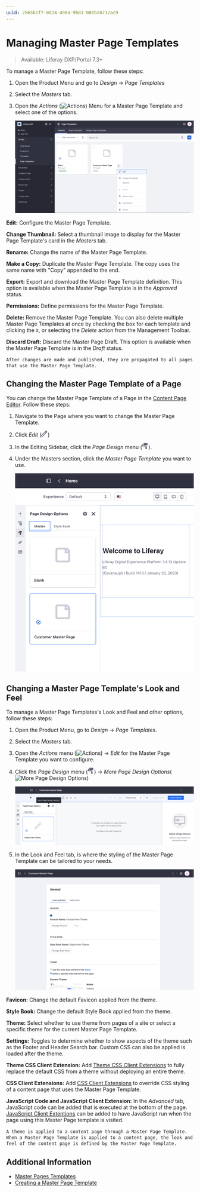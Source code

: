 ```yaml
---
uuid: 2865b1f7-0d24-498a-9b81-08eb24712ac9
---
```

# Managing Master Page Templates

> Available: Liferay DXP/Portal 7.3+

To manage a Master Page Template, follow these steps:

1. Open the Product Menu and go to *Design* &rarr; *Page Templates*
1. Select the *Masters* tab.
1. Open the *Actions* (![Actions](./../../../images/icon-actions.png)) Menu for a Master Page Template and select one of the options. 

    ![Manage the Master Page Template from the Masters tab of the Page Templates application and opening the Actions Menu.](./managing-master-page-templates/images/01.png)

**Edit:** Configure the Master Page Template.

**Change Thumbnail:** Select a thumbnail image to display for the Master Page Template's card in the *Masters* tab.

**Rename:** Change the name of the Master Page Template.

**Make a Copy:** Duplicate the Master Page Template. The copy uses the same name with "Copy" appended to the end.

**Export:** Export and download the Master Page Template definition. This option is available when the Master Page Template is in the *Approved* status.

**Permissions:** Define permissions for the Master Page Template.

**Delete:** Remove the Master Page Template. You can also delete multiple Master Page Templates at once by checking the box for each template and clicking the `X`, or selecting the *Delete* action from the Management Toolbar.

**Discard Draft:** Discard the Master Page Draft. This option is available when the Master Page Template is in the *Draft* status.

```{note}
After changes are made and published, they are propagated to all pages that use the Master Page Template.
```

## Changing the Master Page Template of a Page

You can change the Master Page Template of a Page in the [Content Page Editor](../using-content-pages/content-page-editor-ui-reference.md). Follow these steps:

1. Navigate to the Page where you want to change the Master Page Template.
1. Click *Edit* (![Edit icon](../../../images/icon-edit.png))
1. In the Editing Sidebar, click the *Page Design* menu (![Page Design menu](../../../images/icon-format.png)).
1. Under the Masters section, click the *Master Page Template* you want to use.

   ![Click the Master Page Template you want to use through the Page Design menu.](./managing-master-page-templates/images/03.png) 

## Changing a Master Page Template's Look and Feel

To manage a Master Page Templates's Look and Feel and other options, follow these steps:

1. Open the Product Menu, go to *Design* &rarr; *Page Templates*.

1. Select the *Masters* tab.

1. Open the *Actions* menu (![Actions](./../../../images/icon-actions.png)) &rarr; *Edit* for the Master Page Template you want to configure.

1. Click the *Page Design* menu (![Page Design menu](../../../images/icon-format.png)) &rarr; *More Page Design Options*(![More Page Design Options](../../../images/icon-cog3.png))

   ![Click More Page Design Options to access the Master Page Template General Options](./managing-master-page-templates/images/06.png) 

1. In the Look and Feel tab, is where the styling of the Master Page Template can be tailored to your needs. 

    ![Select a new Master Page Template from the available options.](./managing-master-page-templates/images/05.png)

**Favicon:** Change the default Favicon applied from the theme.

**Style Book:** Change the default Style Book applied from the theme.

**Theme:** Select whether to use theme from pages of a site or select a specific theme for the current Master Page Template.

**Settings:** Toggles to determine whether to show aspects of the theme such as the Footer and Header Search bar. Custom CSS can also be applied is loaded after the theme.

**Theme CSS Client Extension:** Add [Theme CSS Client Extensions](../../../building-applications/client-extensions/browser-based-client-extensions.md#theme-css-client-extensions) to fully replace the default CSS from a theme without deploying an entire theme. 

**CSS Client Extensions:** Add [CSS Client Extensions](../../../building-applications/client-extensions/browser-based-client-extensions.md#css-client-extensions) to override CSS styling of a content page that uses the Master Page Template.

**JavaScript Code and JavaScript Client Extension:** In the *Advanced* tab, JavaScript code can be added that is executed at the bottom of the page. [JavaScript Client Extentions](../../../building-applications/client-extensions/browser-based-client-extensions.md#javascript-client-extensions) can be added to have JavaScript run when the page using this Master Page template is visited.

```{note}
A theme is applied to a content page through a Master Page Template. When a Master Page Template is applied to a content page, the look and feel of the content page is defined by the Master Page Template.
```

## Additional Information

- [Master Pages Templates](./master-page-templates.md)
- [Creating a Master Page Template](./creating-a-master-page-template.md)
